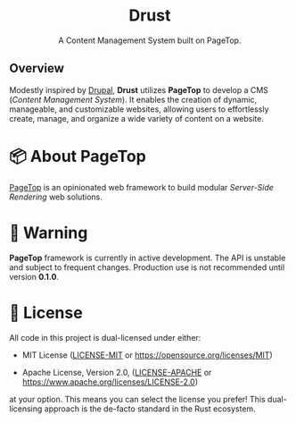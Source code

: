 <div align="center">
<h1>Drust</h1>
<p>A Content Management System built on PageTop.</p>
</div>

## Overview

Modestly inspired by [Drupal](https://www.drupal.org), **Drust** utilizes **PageTop** to develop a
CMS (*Content Management System*). It enables the creation of dynamic, manageable, and customizable
websites, allowing users to effortlessly create, manage, and organize a wide variety of content on a
website.


# 📦 About PageTop

[PageTop](https://docs.rs/pagetop) is an opinionated web framework to build modular *Server-Side
Rendering* web solutions.


# 🚧 Warning

**PageTop** framework is currently in active development. The API is unstable and subject to
frequent changes. Production use is not recommended until version **0.1.0**.


# 📜 License

All code in this project is dual-licensed under either:

  * MIT License
    ([LICENSE-MIT](LICENSE-MIT) or https://opensource.org/licenses/MIT)

  * Apache License, Version 2.0,
    ([LICENSE-APACHE](LICENSE-APACHE) or https://www.apache.org/licenses/LICENSE-2.0)

at your option. This means you can select the license you prefer! This dual-licensing approach is
the de-facto standard in the Rust ecosystem.
